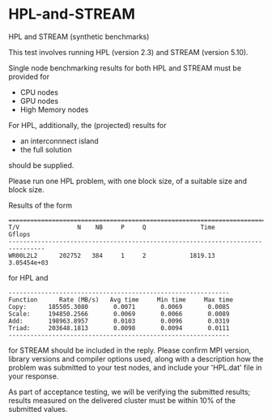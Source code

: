 # HPL-and-STREAM
HPL and STREAM (synthetic benchmarks)

This test involves running HPL (version 2.3) and STREAM (version 5.10). 

Single node benchmarking results for both HPL and STREAM must be provided for 

- CPU nodes
- GPU nodes
- High Memory nodes

For HPL, additionally, the (projected) results for 

- an interconnnect island
- the full solution

should be supplied.

Please run one HPL problem, with one block size, of a suitable size and block size. 

Results of the form

````
================================================================================
T/V                N    NB     P     Q               Time                 Gflops
--------------------------------------------------------------------------------
WR00L2L2      202752   384     1     2            1819.13            3.05454e+03
````
for HPL and

````
-------------------------------------------------------------
Function      Rate (MB/s)   Avg time     Min time     Max time
Copy:      185505.3080       0.0071       0.0069       0.0085
Scale:     194850.2566       0.0069       0.0066       0.0089
Add:       198963.8957       0.0103       0.0096       0.0319
Triad:     203648.1813       0.0098       0.0094       0.0111
-------------------------------------------------------------
````

for STREAM should be included in the reply. Please confirm MPI version, library versions and compiler options used, along with a description how the problem was submitted to your test nodes, and include your 'HPL.dat' file in your response.

As part of acceptance testing, we will be verifying the submitted results; results measured on the delivered cluster must be within 10% of the submitted values.
